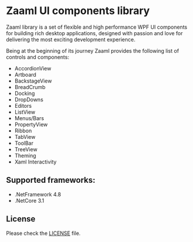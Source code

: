 # Zaaml UI components library

Zaaml library is a set of flexible and high performance WPF UI components for building rich desktop applications, designed with passion and love for delivering the most exciting development experience.

Being at the beginning of its journey Zaaml provides the following list of controls and components:
* AccordionView
* Artboard
* BackstageView
* BreadCrumb
* Docking
* DropDowns
* Editors
* ListView
* Menus/Bars
* PropertyView
* Ribbon
* TabView
* ToolBar
* TreeView
* Theming
* Xaml Interactivity

## Supported frameworks:
* .NetFramework 4.8
* .NetCore 3.1

## License

Please check the [LICENSE](LICENSE) file.
